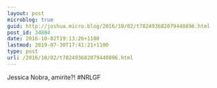 ```yaml
---
layout: post
microblog: true
guid: http://joshua.micro.blog/2016/10/02/t782493682079440896.html
post_id: 34884
date: 2016-10-02T19:13:26+1100
lastmod: 2019-07-30T17:41:21+1100
type: post
url: /2016/10/02/t782493682079440896.html
---
```

Jessica Nobra, amirite?! #NRLGF

